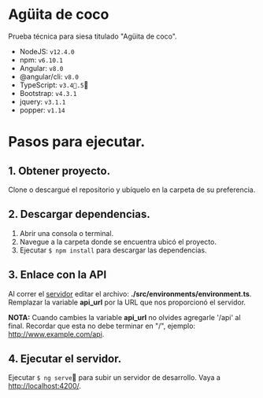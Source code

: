 # Agüita de coco

Prueba técnica para siesa titulado "Agüita de coco".

- NodeJS: `v12.4.0`
- npm: `v6.10.1`
- Angular: `v8.0`
- @angular/cli: `v8.0`
- TypeScript: `v3.4.5`
- Bootstrap: `v4.3.1`
- jquery: `v3.1.1`
- popper: `v1.14`

# Pasos para ejecutar.
## 1. Obtener proyecto.

Clone o descargué el repositorio y ubíquelo en la carpeta de su preferencia.

## 2. Descargar dependencias.

1. Abrir una consola o terminal.
2. Navegue a la carpeta donde se encuentra ubicó el proyecto.
3. Ejecutar `$ npm install` para descargar las dependencias.

## 3. Enlace con la API
Al correr el [servidor](https://github.com/jscalderons/app-laravel-aguitadecoco) editar el archivo: __./src/environments/environment.ts__. Remplazar la variable __api_url__ por la URL que nos proporcionó el servidor.

__NOTA:__ Cuando cambies la variable __api_url__ no olvides agregarle '/api' al final. Recordar que esta no debe terminar en "/", ejemplo: http://www.example.com/api.

## 4. Ejecutar el servidor.

Ejecutar `$ ng serve` para subir un servidor de desarrollo. Vaya a [http://localhost:4200/](http://localhost:4200/).

